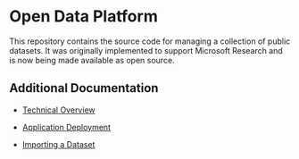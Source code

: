 # Open Data Platform

This repository contains the source code for managing a collection of public datasets. It was originally implemented to support Microsoft Research and is now being made available as open source.

## Additional Documentation

- [Technical Overview](./technical-overview.md)

- [Application Deployment](./deployment.md)

- [Importing a Dataset](./import-dataset.md)
